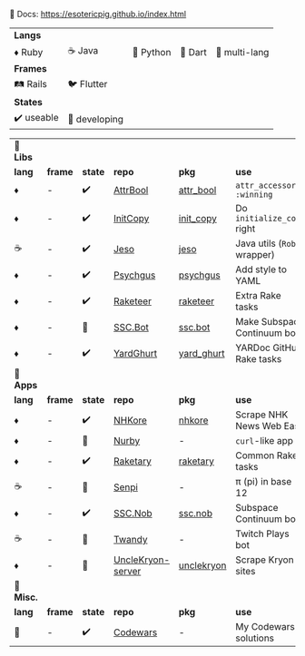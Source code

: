 :scroll: Docs: https://esotericpig.github.io/index.html

| | | | | |
| --- | --- | --- | --- | --- |
| **Langs** | | | | |
| :diamonds: Ruby | :coffee: Java | :snake: Python | :dart: Dart | :rainbow: multi-lang |
| **Frames** | | | | |
| :railway_track: Rails | :bird: Flutter | | | |
| **States** | | | | |
| :heavy_check_mark: useable | :hammer: developing | | | |

| | | | | | | |
| --- | --- | --- | --- | --- | --- | --- |
| **:bento: Libs** | | | | | | |
| **lang** | **frame** | **state** | **repo** | **pkg** | **use** | **doc** |
| :diamonds: | - | :heavy_check_mark: | [AttrBool](https://github.com/esotericpig/attr_bool) | [attr_bool](https://rubygems.org/gems/attr_bool) | `attr_accessor? :winning` | [RubyDoc.info](https://rubydoc.info/github/esotericpig/attr_bool) |
| :diamonds: | - | :heavy_check_mark: | [InitCopy](https://github.com/esotericpig/init_copy) | [init_copy](https://rubygems.org/gems/init_copy) | Do `initialize_copy` right | [RubyDoc.info](https://rubydoc.info/github/esotericpig/init_copy) |
| :coffee: | - | :heavy_check_mark: | [Jeso](https://github.com/esotericpig/jeso) | [jeso](https://github.com/esotericpig/jeso/packages/) |  Java utils (`Robot` wrapper) | [Readme](https://github.com/esotericpig/jeso#readme) |
| :diamonds: | - | :heavy_check_mark: | [Psychgus](https://github.com/esotericpig/psychgus) | [psychgus](https://rubygems.org/gems/psychgus) | Add style to YAML | [GitHub.io](https://esotericpig.github.io/docs/psychgus/yardoc) |
| :diamonds: | - | :heavy_check_mark: | [Raketeer](https://github.com/esotericpig/raketeer) | [raketeer](https://rubygems.org/gems/raketeer) | Extra Rake tasks | [RubyDoc.info](https://rubydoc.info/github/esotericpig/raketeer) |
| :diamonds: | - | :hammer: | [SSC.Bot](https://github.com/esotericpig/ssc.bot) | [ssc.bot](https://rubygems.org/gems/ssc.bot) | Make Subspace Continuum bots | [RubyDoc.info](https://rubydoc.info/github/esotericpig/ssc.bot) |
| :diamonds: | - | :heavy_check_mark: | [YardGhurt](https://github.com/esotericpig/yard_ghurt) | [yard_ghurt](https://rubygems.org/gems/yard_ghurt) | YARDoc GitHub Rake tasks | [GitHub.io](https://esotericpig.github.io/docs/yard_ghurt/yardoc) |
| **:honey_pot: Apps** | | | | | | |
| **lang** | **frame** | **state** | **repo** | **pkg** | **use** | **doc** |
| :diamonds: | - | :heavy_check_mark: | [NHKore](https://github.com/esotericpig/nhkore) | [nhkore](https://rubygems.org/gems/nhkore) | Scrape NHK News Web Easy | [RubyDoc.info](https://rubydoc.info/github/esotericpig/nhkore) |
| :diamonds: | - | :hammer: | [Nurby](https://github.com/esotericpig/nurby) | - | `curl`-like app | - |
| :diamonds: | - | :heavy_check_mark: | [Raketary](https://github.com/esotericpig/raketary) | [raketary](https://rubygems.org/gems/raketary) | Common Rake tasks | [RubyDoc.info](https://rubydoc.info/github/esotericpig/raketary) |
| :coffee: | - | :hammer: | [Senpi](https://github.com/esotericpig/senpi) | - | π (pi) in base 12 | [Readme](https://github.com/esotericpig/senpi#readme) |
| :diamonds: | - | :heavy_check_mark: | [SSC.Nob](https://github.com/esotericpig/ssc.nob) | [ssc.nob](https://rubygems.org/gems/ssc.nob) | Subspace Continuum bot | [RubyDoc.info](https://rubydoc.info/github/esotericpig/ssc.nob) |
| :coffee: | - | :hammer: | [Twandy](https://github.com/esotericpig/twandy) | - | Twitch Plays bot | [Readme](https://github.com/esotericpig/twandy#readme) |
| :diamonds: | - | :hammer: | [UncleKryon-server](https://github.com/esotericpig/UncleKryon-server) | [unclekryon](https://rubygems.org/gems/unclekryon) | Scrape Kryon sites | - |
| **:tanabata_tree: Misc.** | | | | | | |
| **lang** | **frame** | **state** | **repo** | **pkg** | **use** | **doc** |
| :rainbow: | - | :heavy_check_mark: | [Codewars](https://github.com/esotericpig/codewars) | - | My Codewars solutions | - |
